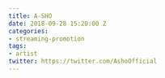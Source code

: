 ```yaml
---
title: A-SHO
date: 2018-09-28 15:20:00 Z
categories:
- streaming-promotion
tags:
- artist
twitter: https://twitter.com/AshoOfficial
---
```


